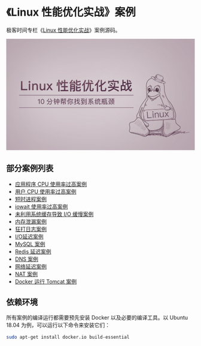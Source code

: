 # 《Linux 性能优化实战》案例

极客时间专栏《[Linux 性能优化实战](https://time.geekbang.org/column/intro/140)》案例源码。

![introduction](images/intro.jpg)

## 部分案例列表

* [应用程序 CPU 使用率过高案例](nginx-high-cpu/README.md)
* [用户 CPU 使用率过高案例](nginx-short-process/README.md)
* [短时进程案例](short-lived-process/README.md)
* [iowait 使用率过高案例](high-iowait-process/README.md)
* [未利用系统缓存导致 I/O 缓慢案例](io-cached/README.md)
* [内存泄漏案例](mem-leak/README.md)
* [狂打日志案例](logging-app/README.md)
* [I/O延迟案例](io-latency/README.md)
* [MySQL 案例](mysql-slow/README.md)
* [Redis 延迟案例](redis-slow/README.md)
* [DNS 案例](dns/README.md)
* [网络延迟案例](network-latency/README.md)
* [NAT 案例](nat/README.md)
* [Docker 运行 Tomcat 案例](tomcat/README.md)

## 依赖环境

所有案例的编译运行都需要预先安装 Docker 以及必要的编译工具。以 Ubuntu 18.04 为例，可以运行以下命令来安装它们：

```sh
sudo apt-get install docker.io build-essential
```
